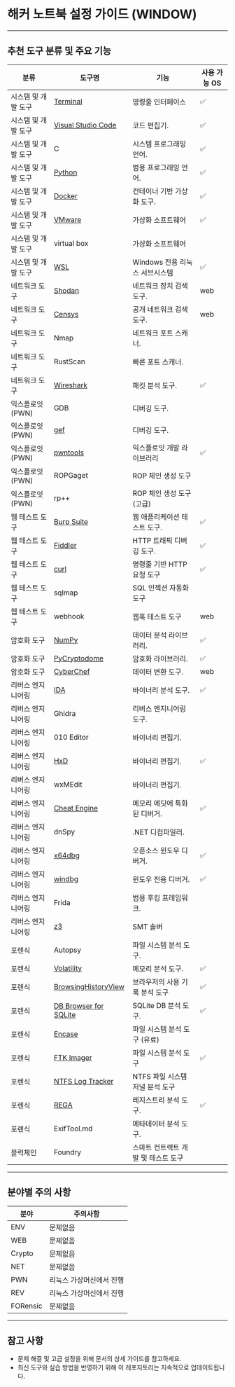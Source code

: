 # 해커 노트북 설정 가이드 (WINDOW)
---

## 추천 도구 분류 및 주요 기능
| 분류               | 도구명            | 기능                              | 사용 가능 OS 
|--------------------|------------------|----------------------------|---------------------
| 시스템 및 개발 도구    | [Terminal](https://github.com/hspace-io/hacker-notebook-setup/blob/main/WINDOW/ENV/Terminal.md)                 | 명령줄 인터페이스       |✅
| 시스템 및 개발 도구    | [Visual Studio Code](https://github.com/hspace-io/hacker-notebook-setup/blob/main/WINDOW/ENV/VSCode.md) | 코드 편집기.                   |✅
| 시스템 및 개발 도구    | C                | 시스템 프로그래밍 언어.           | ✅
| 시스템 및 개발 도구    | [Python](https://github.com/hspace-io/hacker-notebook-setup/blob/main/WINDOW/ENV/python.md)           | 범용 프로그래밍 언어.             | ✅
| 시스템 및 개발 도구    | [Docker](https://github.com/hspace-io/hacker-notebook-setup/blob/main/WINDOW/ENV/Docker.md)           | 컨테이너 기반 가상화 도구.        | ✅
| 시스템 및 개발 도구    | [VMware](https://github.com/hspace-io/hacker-notebook-setup/blob/main/WINDOW/ENV/VMware.md)            |	가상화 소프트웨어                    |✅
| 시스템 및 개발 도구    | virtual box      | 	가상화 소프트웨어         |
| 시스템 및 개발 도구    | [WSL](https://github.com/hspace-io/hacker-notebook-setup/blob/main/WINDOW/ENV/wsl.md)              | 	Windows 전용 리눅스 서브시스템       | ✅
| 네트워크 도구         | [Shodan](https://github.com/hspace-io/hacker-notebook-setup/blob/main/WINDOW/NET/Shodan.md)           | 네트워크 장치 검색 도구.         | web | 
| 네트워크 도구         | [Censys](https://github.com/hspace-io/hacker-notebook-setup/blob/main/WINDOW/NET/Censys.md)           | 공개 네트워크 검색 도구.         | web | 
| 네트워크 도구         | Nmap             | 네트워크 포트 스캐너.            |  
| 네트워크 도구         | RustScan         | 빠른 포트 스캐너.               | 
| 네트워크 도구         | [Wireshark](https://github.com/hspace-io/hacker-notebook-setup/blob/main/WINDOW/NET/wireshark.md)        | 패킷 분석 도구.                | ✅
| 익스플로잇(PWN)      | GDB              | 디버깅 도구.                   |
| 익스플로잇(PWN)      | [gef](https://github.com/hspace-io/hacker-notebook-setup/blob/main/WINDOW/PWN/gef.md)              | 디버깅 도구.                   |  
| 익스플로잇(PWN)     | [pwntools](https://github.com/hspace-io/hacker-notebook-setup/blob/main/WINDOW/PWN/pwntools.md)          |익스플로잇 개발 라이브러리	                      | ✅
| 익스플로잇(PWN)     | ROPGaget          |	ROP 체인 생성 도구                     |  
| 익스플로잇(PWN)     | rp++              |ROP 체인 생성 도구 (고급)                      |  
| 웹 테스트 도구      | [Burp Suite](https://github.com/hspace-io/hacker-notebook-setup/blob/main/WINDOW/WEB/burp_suite.md)       | 웹 애플리케이션 테스트 도구.        |✅
| 웹 테스트 도구      | [Fiddler](https://github.com/hspace-io/hacker-notebook-setup/blob/main/WINDOW/WEB/Fiddler.md)          | HTTP 트래픽 디버깅 도구.          |✅
| 웹 테스트 도구      | [curl](https://github.com/hspace-io/hacker-notebook-setup/blob/main/WINDOW/WEB/curl.md)             | 명령줄 기반 HTTP 요청 도구                           |✅
| 웹 테스트 도구      | sqlmap           | 	SQL 인젝션 자동화 도구              |                 
| 웹 테스트 도구      | webhook          | 	웹훅 테스트 도구                               |web 
| 암호화 도구         | [NumPy](https://github.com/hspace-io/hacker-notebook-setup/blob/main/WINDOW/Crypto/Numpy.md)            | 데이터 분석 라이브러리.           | ✅
| 암호화 도구         | [PyCryptodome](https://github.com/hspace-io/hacker-notebook-setup/blob/main/WINDOW/Crypto/PyCryptodome.md)     | 암호화 라이브러리.               | ✅
| 암호화 도구         | [CyberChef](https://github.com/hspace-io/hacker-notebook-setup/blob/main/WINDOW/Crypto/CyberChef.md)        | 데이터 변환 도구.               |web | web
| 리버스 엔지니어링    | [IDA](https://github.com/hspace-io/hacker-notebook-setup/blob/main/WINDOW/REV/ida.md)              | 바이너리 분석 도구.                | ✅
| 리버스 엔지니어링    | Ghidra           | 리버스 엔지니어링 도구.             | 
| 리버스 엔지니어링    | 010 Editor       | 바이너리 편집기.                  |  
| 리버스 엔지니어링    | [HxD](https://github.com/hspace-io/hacker-notebook-setup/blob/main/WINDOW/REV/HxD.md)              | 바이너리 편집기.                  | ✅
| 리버스 엔지니어링    | wxMEdit          | 바이너리 편집기.                  |  
| 리버스 엔지니어링    | [Cheat Engine](https://github.com/hspace-io/hacker-notebook-setup/blob/main/WINDOW/REV/cheat_engine.md)     | 메모리 에딧에 특화된 디버거.         | ✅
| 리버스 엔지니어링    | dnSpy            | .NET 디컴파일러.                 |  
| 리버스 엔지니어링    | [x64dbg](https://github.com/hspace-io/hacker-notebook-setup/blob/main/WINDOW/REV/x64dbg.md)           | 오픈소스 윈도우 디버거.             | ✅
| 리버스 엔지니어링    | [windbg](https://github.com/hspace-io/hacker-notebook-setup/blob/main/WINDOW/REV/windbg.md)           | 윈도우 전용 디버거.                | ✅
| 리버스 엔지니어링    | Frida            | 범용 후킹 프레임워크.               |  
| 리버스 엔지니어링    | [z3](https://github.com/hspace-io/hacker-notebook-setup/blob/main/WINDOW/REV/z3.md)             | SMT 솔버	                         |  
| 포렌식             | Autopsy          | 파일 시스템 분석 도구.                     | 
| 포렌식             | [Volatility](https://github.com/hspace-io/hacker-notebook-setup/blob/main/WINDOW/Forensic/Volatility.md)      | 메모리 분석 도구.                         |✅
| 포렌식             | [BrowsingHistoryView](https://github.com/hspace-io/hacker-notebook-setup/blob/main/WINDOW/Forensic/BrowsingHistoryView.md)       | 브라우저의 사용 기록 분석 도구      |✅
| 포렌식             | [DB Browser for SQLite](https://github.com/hspace-io/hacker-notebook-setup/blob/main/WINDOW/Forensic/DB%20Browser%20for%20SQLite.md)       | SQLite DB 분석 도구.         |✅
| 포렌식             | [Encase](https://github.com/hspace-io/hacker-notebook-setup/blob/main/WINDOW/Forensic/EnCase.md)           | 파일 시스템 분석 도구 (유료)                | 
| 포렌식             | [FTK Imager](https://github.com/hspace-io/hacker-notebook-setup/blob/main/WINDOW/Forensic/FTK%20Imager.md)       | 파일 시스템 분석 도구                      |✅
| 포렌식             | [NTFS Log Tracker](https://github.com/hspace-io/hacker-notebook-setup/blob/main/WINDOW/Forensic/NTFS%20Log%20Tracker.md) | NTFS 파일 시스템 저널 분석 도구             |
| 포렌식             | [REGA](https://github.com/hspace-io/hacker-notebook-setup/tree/main/WINDOW/Forensic/REGA.md)     | 레지스트리 분석 도구.                      |✅
| 포렌식             | ExifTool.md       | 메타데이터 분석 도구.                         |
| 블럭체인            | Foundry | 스마트 컨트랙트 개발 및 테스트 도구                  |


---
## 분야별 주의 사항
| 분야     | 주의사항            
|---------|------------------
| ENV     | 문제없음
| WEB     | 문제없음
| Crypto  | 문제없음
| NET     | 문제없음
| PWN     | 리눅스 가상머신에서 진행 
| REV     | 리눅스 가상머신에서 진행 
| FORensic| 문제없음
---

## 참고 사항
- 문제 해결 및 고급 설정을 위해 문서의 상세 가이드를 참고하세요.
- 최신 도구와 실습 방법을 반영하기 위해 이 레포지토리는 지속적으로 업데이트됩니다.
